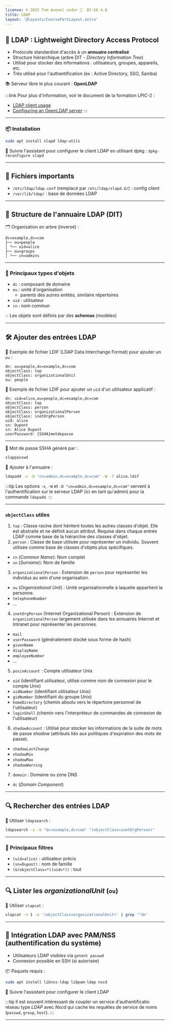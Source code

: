 ```yaml
---
license: © 2025 Tom Avenel under 󰵫  BY-SA 4.0
title: LDAP
layout: '@layouts/CoursePartLayout.astro'
---
```


## 🧠 LDAP : Lightweight Directory Access Protocol

- Protocole standardisé d'accès à un **annuaire centralisé**
- Structure hiérarchique (arbre DIT - _Directory Information Tree_)
- Utilisé pour stocker des informations : utilisateurs, groupes, appareils, etc.
- Très utilisé pour l'authentification (ex : Active Directory, SSO, Samba)

📚 Serveur libre le plus courant : **OpenLDAP**

:::link
Pour plus d'information, voir le document de la formation LPIC-2 :

- [LDAP client usage](https://lpic2book.github.io/src/lpic2.210.3/)
- [Configuring an OpenLDAP server](https://lpic2book.github.io/src/lpic2.210.4/)
:::

---

### 📦 Installation

```sh
sudo apt install slapd ldap-utils
```

🧙 Suivre l'assistant pour configurer le client LDAP en utilisant dpkg : `dpkg-reconfigure slapd`

---

## 📂 Fichiers importants

- `/etc/ldap/ldap.conf` (remplacé par `/etc/ldap/slapd.d/`) : config client
- `/var/lib/ldap/` : base de données LDAP

---

## 🌲 Structure de l'annuaire LDAP (DIT)

🗂️ Organisation en arbre (inversé) :

```
dc=example,dc=com
├── ou=people
│ └── uid=alice
├── ou=groups
│ └── cn=admins
```

---

### 📌 Principaux types d'objets

- `dc` : composant de domaine
- `ou` : unité d'organisation
  - parents des autres entités, similaire répertoires
- `uid` : utilisateur
- `cn` : nom commun

💡 Les objets sont définis par des **schemas** (modèles)

---

## 🛠️ Ajouter des entrées LDAP

📄 Exemple de fichier LDIF (LDAP Data Interchange Format) pour ajouter un `ou` :

```
dn: ou=people,dc=example,dc=com
objectClass: top
objectClass: organizationalUnit
ou: people
```

📄 Exemple de fichier LDIF pour ajouter un `uid` d'un utilisateur applicatif :

```
dn: uid=alice,ou=people,dc=example,dc=com
objectClass: top
objectClass: person
objectClass: organizationalPerson
objectClass: inetOrgPerson
uid: alice
sn: Dupont
cn: Alice Dupont
userPassword: {SSHA}motdepasse
```

---

🔐 Mot de passe SSHA généré par :

```sh
slappasswd
```

💾 Ajouter à l'annuaire :

```sh
ldapadd -x -D "cn=admin,dc=example,dc=com" -W -f alice.ldif
```

:::tip
Les options `-x`, `-W` et `-D "cn=admin,dc=example,dc=com"` servent à l'authentification sur le serveur LDAP (ici en tant qu'admin) pour la commande `ldapadd`.
:::

---

### `objectClass` utiles

1. `top` : Classe racine dont héritent toutes les autres classes d'objet. Elle est abstraite et ne définit aucun attribut. Requise dans chaque entrée LDAP comme base de la hiérarchie des classes d'objet.
2. `person` : Classe de base utilisée pour représenter un individu. Souvent utilisée comme base de classes d'objets plus spécifiques.
  - `cn` (_Common Name_): Nom complet
  - `sn` (_Surname_): Nom de famille
3. `organizationalPerson` : Extension de `person` pour représenter les individus au sein d'une organisation.
  - `ou` (_Organizational Unit_) : Unité organisationnelle à laquelle appartient la personne.
  - `telephoneNumber`
  - …
4. `inetOrgPerson` (Internet Organizational Person) : Extension de `organizationalPerson` largement utilisée dans les annuaires Internet et Intranet pour représenter les personnes.
  - `mail`
  - `userPassword` (généralement stocké sous forme de hash)
  - `givenName`
  - `displayName`
  - `employeeNumber`
  - …
5. `posixAccount` : Compte utilisateur Unix
  - `uid` (identifiant utilisateur, utilisé comme nom de connexion pour le compte Unix)
  - `uidNumber` (identifiant utilisateur Unix)
  - `gidNumber` (identifiant du groupe Unix)
  - `homeDirectory` (chemin absolu vers le répertoire personnel de l'utilisateur)
  - `loginShell` (chemin vers l'interpréteur de commandes de connexion de l'utilisateur)
6. `shadowAccount` : Utilisé pour stocker les informations de la suite de mots de passe _shadow_ (attributs liés aux politiques d'expiration des mots de passe).
  - `shadowLastChange`
  - `shadowMin` 
  - `shadowMax`
  - `shadowWarning`
7. `domain` : Domaine ou zone DNS
  - `dc` (_Domain Component_)

---

## 🔍 Rechercher des entrées LDAP

🔎 Utiliser `ldapsearch` :

```sh
ldapsearch -x -b "dc=example,dc=com" "(objectClass=inetOrgPerson)"
```

---

### 📌 Principaux filtres

- `(uid=alice)` : utilisateur précis
- `(sn=Dupont)` : nom de famille
- `(&(objectClass=*)(uid=*))` : tout

---

## 🔍 Lister les _organizationalUnit_ (`ou`)

🔎 Utiliser `slapcat` :

```sh
slapcat -n 1 -a '(objectClass=organizationalUnit)' | grep '^dn'
```

---

## 🔧 Intégration LDAP avec PAM/NSS (authentification du système)

- Utilisateurs LDAP visibles via `getent passwd`
- Connexion possible en SSH (si autorisée)

📦 Paquets requis :

```sh
sudo apt install libnss-ldap libpam-ldap nscd
```

🧙 Suivre l'assistant pour configurer le client LDAP

:::tip
Il est souvent intéressant de coupler un service d'authentificatio réseau type _LDAP_ avec _Nscd_ qui cache les requêtes de service de noms (`passwd`, `group`, `host`).
:::

---

